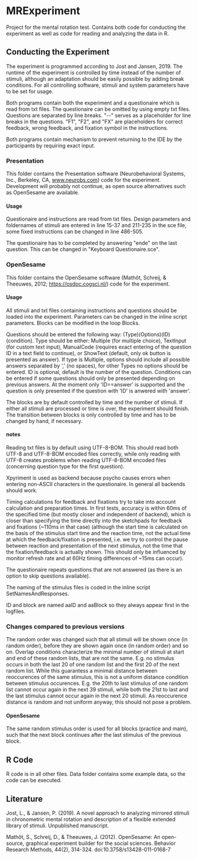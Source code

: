 # MRExperiment
Project for the mental rotation test. Contains both code for conducting the experiment as well as code for reading and analyzing the data in R.

## Conducting the Experiment
The experiment is programmed according to Jost and Jansen, 2019. The runtime of the experiment is controlled by time instead of the number of stimuli, although an adaptation should be easily possible by adding break conditions. For all controlling software, stimuli and system parameters have to be set for usage.

Both programs contain both the experiment and a questionaire which is read from txt files. The questionaire can be omitted by using empty txt files. Questions are separated by line breaks. "--" serves as a placeholder for line breaks in the questions. "F1", "F2", and "FX" are placeholders for correct feedback, wrong feedback, and fixation symbol in the instructions.

Both programs contain mechanism to prevent returning to the IDE by the participants by requiring exact input.

### Presentation
This folder contains the Presentation software (Neurobehavioral Systems, Inc., Berkeley, CA, www.neurobs.com) code for the experiment. Development will probably not continue, as open source alternatives such as OpenSesame are available.
#### Usage
Questionaire and instructions are read from txt files. Design parameters and foldernames of stimuli are entered in line 15-37 and 211-235 in the sce file, some fixed instructions can be changed in line 486-505.

The questionaire has to be completed by answering "ende" on the last question. This can be changed in "Keyboard Questionaire.sce".
### OpenSesame
This folder contains the OpenSesame software (Mathôt, Schreij, & Theeuwes, 2012; https://osdoc.cogsci.nl/) code for the experiment. 
#### Usage
All stimuli and txt files containing instructions and questions should be loaded into the experiment. Parameters can be changed in the inline script parameters. Blocks can be modified in the loop Blocks.

Questions should be entered the following way: (Type)(Options)(ID)(condition). Type should be either: Multiple (for multiple choice), TextInput (for custom text input), ManualCode (requires exact entering of the question ID in a text field to continue), or ShowText (default, only ok button is presented as answer). If type is Multiple, options should include all possible answers separated by ',' (no spaces), for other Types no options should be entered. ID is optional, default is the number of the question. Conditions can be entered if some questions should only be presented depending on previous answers. At the moment only 'ID==answer' is supported and the question is only presented if the question with 'ID' is anwered with 'answer'.

The blocks are by default controlled by time and the number of stimuli. If either all stimuli are processed or time is over, the experiment should finish. The transition between blocks is only controlled by time and has to be changed by hand, if necessary.
#### notes
Reading txt files is by default using UTF-8-BOM. This should read both UTF-8 and UTF-8-BOM encoded files correctly, while only reading with UTF-8 creates problems when reading UTF-8-BOM encoded files (concerning question type for the first question).

Xpyriment is used as backend because psycho causes errors when entering non-ASCII characters in the questionaire. In general all backends should work.

Timing calculations for feedback and fixations try to take into account calculation and preparation times. In first tests, accuracy is within 60ms of the specified time (but mostly closer and independent of backend), which is closer than specifying the time directly into the sketchpads for feedback and fixations (~110ms in that case) (although the start time is calculated on the basis of the stimulus start time and the reaction time, not the actual time at which the feedback/fixation is presented, i.e. we try to control the pause between reaction and presentation of the next stimulus, not the time that the fixation/feedback is actually shown. This should only be influenced by monitor refresh rate and at 60Hz timing differences of ~15ms can occur).

The questionaire repeats questions that are not answered (as there is an option to skip questions available). 

The naming of the stimulus files is coded in the inline script SetNamesAndResponses.

ID and block are named aaID and aaBlock so they always appear first in the logfiles.
### Changes compared to previous versions
The random order was changed such that all stimuli will be shown once (in random order), before they are shown again once (in random order) and so on. Overlap conditions characterize the minimal number of stimuli at start and end of these random lists, that are not the same. E.g. no stimulus occurs in both the last 20 of one random list and the first 20 of the next random list. While this guarantess a minimal distance between reoccurences of the same stimulus, this is not a uniform distance condition between stimulus occurences. E.g. the 20th to last stimulus of one random list cannot occur again in the next 39 stimuli, while both the 21st to last and the last stimulus cannot occur again in the next 20 stimuli. As reoccurence distance is random and not uniform anyway, this should not pose a problem.

#### OpenSesame
The same random stimulus order is used for all blocks (practice and main), such that the next block continues after the last stimulus of the previous block.

## R Code
R code is in all other files. Data folder contains some example data, so the code can be executed.

## Literature 
Jost, L., & Jansen, P. (2019). A novel approach to analyzing mirrored stimuli in chronometric mental rotation and description of a flexible extended library of stimuli. Unpublished manuscript.

Mathôt, S., Schreij, D., & Theeuwes, J. (2012). OpenSesame: An open-source, graphical experiment builder for the social sciences. Behavior Research Methods, 44(2), 314-324. doi:10.3758/s13428-011-0168-7